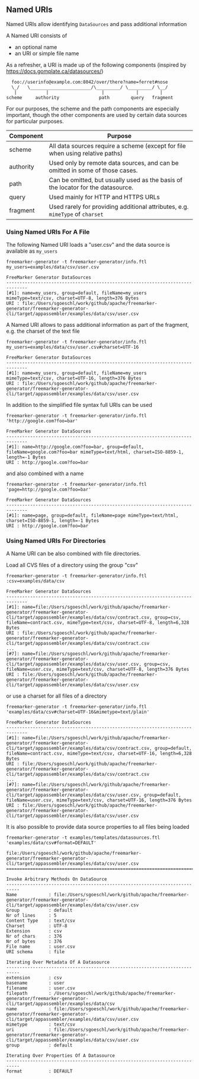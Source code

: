 ## Named URIs

Named URIs allow identifying `DataSources` and pass additional information 

A Named URI consists of

* an optional name
* an URI or simple file name

As a refresher, a URI is made up of the following components (inspired by https://docs.gomplate.ca/datasources/)

```text
  foo://userinfo@example.com:8042/over/there?name=ferret#nose
  \_/   \_______________________/\_________/ \_________/ \__/
   |           |                    |            |        |
scheme     authority               path        query   fragment
```

For our purposes, the scheme and the path components are especially important, though the other components are used by certain data sources for particular purposes.

| Component | Purpose                                                                                                   |
|-----------|-----------------------------------------------------------------------------------------------------------|
| scheme	| All data sources require a scheme (except for file when using relative paths)                             |
| authority	| Used only by remote data sources, and can be omitted in some of those cases.                              |
| path	    | Can be omitted, but usually used as the basis of the locator for the datasource.                          |
| query	    | Used mainly for HTTP and HTTPS URLs                                                                       |
| fragment	| Used rarely for providing additional attributes, e.g. `mimeType` of `charset`                             |

### Using Named URIs For A File

The following Named URI loads a "user.csv" and the data source is available as `my_users`

```text
freemarker-generator -t freemarker-generator/info.ftl my_users=examples/data/csv/user.csv

FreeMarker Generator DataSources
------------------------------------------------------------------------------
[#1]: name=my_users, group=default, fileName=my_users mimeType=text/csv, charset=UTF-8, length=376 Bytes
URI : file:/Users/sgoeschl/work/github/apache/freemarker-generator/freemarker-generator-cli/target/appassembler/examples/data/csv/user.csv
```

A Named URI allows to pass additional information as part of the fragment, e.g. the charset of the text file 

```text
freemarker-generator -t freemarker-generator/info.ftl my_users=examples/data/csv/user.csv#charset=UTF-16

FreeMarker Generator DataSources
------------------------------------------------------------------------------
[#1]: name=my_users, group=default, fileName=my_users mimeType=text/csv, charset=UTF-16, length=376 Bytes
URI : file:/Users/sgoeschl/work/github/apache/freemarker-generator/freemarker-generator-cli/target/appassembler/examples/data/csv/user.csv
```

In addition to the simplified file syntax full URIs can be used

```text
freemarker-generator -t freemarker-generator/info.ftl 'http://google.com?foo=bar'

FreeMarker Generator DataSources
------------------------------------------------------------------------------
[#1]: name=http://google.com?foo=bar, group=default, fileName=google.com?foo=bar mimeType=text/html, charset=ISO-8859-1, length=-1 Bytes
URI : http://google.com?foo=bar
```

and also combined with a name

```text
freemarker-generator -t freemarker-generator/info.ftl 'page=http://google.com?foo=bar'

FreeMarker Generator DataSources
------------------------------------------------------------------------------
[#1]: name=page, group=default, fileName=page mimeType=text/html, charset=ISO-8859-1, length=-1 Bytes
URI : http://google.com?foo=bar
```

### Using Named URIs For Directories

A Name URI can be also combined with file directories.

Load all CVS files of a directory using the group "csv"

```text
freemarker-generator -t freemarker-generator/info.ftl :csv=examples/data/csv

FreeMarker Generator DataSources
------------------------------------------------------------------------------
[#1]: name=file:/Users/sgoeschl/work/github/apache/freemarker-generator/freemarker-generator-cli/target/appassembler/examples/data/csv/contract.csv, group=csv, fileName=contract.csv, mimeType=text/csv, charset=UTF-8, length=6,328 Bytes
URI : file:/Users/sgoeschl/work/github/apache/freemarker-generator/freemarker-generator-cli/target/appassembler/examples/data/csv/contract.csv
...
[#7]: name=file:/Users/sgoeschl/work/github/apache/freemarker-generator/freemarker-generator-cli/target/appassembler/examples/data/csv/user.csv, group=csv, fileName=user.csv, mimeType=text/csv, charset=UTF-8, length=376 Bytes
URI : file:/Users/sgoeschl/work/github/apache/freemarker-generator/freemarker-generator-cli/target/appassembler/examples/data/csv/user.csv
```

or use a charset for all files of a directory

```text
freemarker-generator -t freemarker-generator/info.ftl 'examples/data/csv#charset=UTF-16&mimetype=text/plain'

FreeMarker Generator DataSources
------------------------------------------------------------------------------
[#1]: name=file:/Users/sgoeschl/work/github/apache/freemarker-generator/freemarker-generator-cli/target/appassembler/examples/data/csv/contract.csv, group=default, fileName=contract.csv, mimeType=text/csv, charset=UTF-16, length=6,328 Bytes
URI : file:/Users/sgoeschl/work/github/apache/freemarker-generator/freemarker-generator-cli/target/appassembler/examples/data/csv/contract.csv
...
[#7]: name=file:/Users/sgoeschl/work/github/apache/freemarker-generator/freemarker-generator-cli/target/appassembler/examples/data/csv/user.csv, group=default, fileName=user.csv, mimeType=text/csv, charset=UTF-16, length=376 Bytes
URI : file:/Users/sgoeschl/work/github/apache/freemarker-generator/freemarker-generator-cli/target/appassembler/examples/data/csv/user.csv
```

It is also possible to provide data source properties to all files being loaded

```text
freemarker-generator -t examples/templates/datasources.ftl 'examples/data/csv#format=DEFAULT'

file:/Users/sgoeschl/work/github/apache/freemarker-generator/freemarker-generator-cli/target/appassembler/examples/data/csv/user.csv
==============================================================================

Invoke Arbitrary Methods On DataSource
---------------------------------------------------------------------------
Name            : file:/Users/sgoeschl/work/github/apache/freemarker-generator/freemarker-generator-cli/target/appassembler/examples/data/csv/user.csv
Group           : default
Nr of lines     : 5
Content Type    : text/csv
Charset         : UTF-8
Extension       : csv
Nr of chars     : 376
Nr of bytes     : 376
File name       : user.csv
URI schema      : file

Iterating Over Metadata Of A Datasource
---------------------------------------------------------------------------
extension       : csv
basename        : user
filename        : user.csv
filepath        : /Users/sgoeschl/work/github/apache/freemarker-generator/freemarker-generator-cli/target/appassembler/examples/data/csv
name            : file:/Users/sgoeschl/work/github/apache/freemarker-generator/freemarker-generator-cli/target/appassembler/examples/data/csv/user.csv
mimetype        : text/csv
uri             : file:/Users/sgoeschl/work/github/apache/freemarker-generator/freemarker-generator-cli/target/appassembler/examples/data/csv/user.csv
group           : default

Iterating Over Properties Of A Datasource
---------------------------------------------------------------------------
format          : DEFAULT

```






